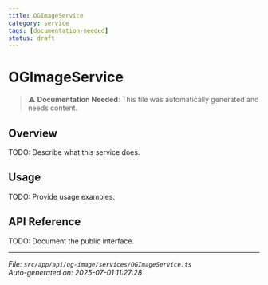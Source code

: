```yaml
---
title: OGImageService
category: service
tags: [documentation-needed]
status: draft
---
```


# OGImageService

> ⚠️ **Documentation Needed**: This file was automatically generated and needs content.

## Overview

TODO: Describe what this service does.

## Usage

TODO: Provide usage examples.

## API Reference

TODO: Document the public interface.

---

*File: `src/app/api/og-image/services/OGImageService.ts`*  
*Auto-generated on: 2025-07-01 11:27:28*
